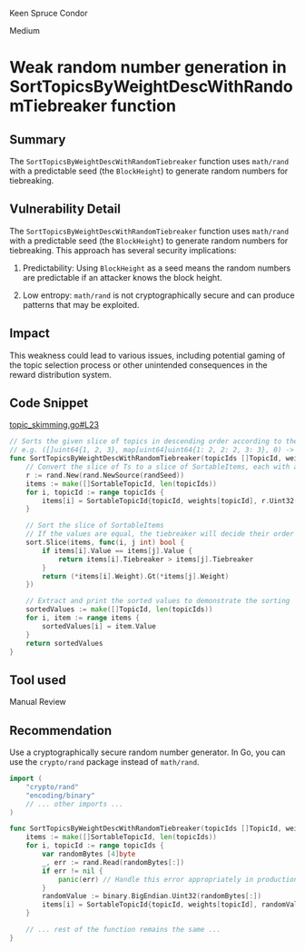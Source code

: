 Keen Spruce Condor

Medium

# Weak random number generation in SortTopicsByWeightDescWithRandomTiebreaker function

## Summary

The `SortTopicsByWeightDescWithRandomTiebreaker` function uses `math/rand` with a predictable seed (the `BlockHeight`) to generate random numbers for tiebreaking. 

## Vulnerability Detail

The `SortTopicsByWeightDescWithRandomTiebreaker` function uses `math/rand` with a predictable seed (the `BlockHeight`) to generate random numbers for tiebreaking. This approach has several security implications:

1. Predictability: Using `BlockHeight` as a seed means the random numbers are predictable if an attacker knows the block height.

2. Low entropy: `math/rand` is not cryptographically secure and can produce patterns that may be exploited.


## Impact

This weakness could lead to various issues, including potential gaming of the topic selection process or other unintended consequences in the reward distribution system.

## Code Snippet

[topic_skimming.go#L23](https://github.com/sherlock-audit/2024-06-allora/blob/main/allora-chain/x/emissions/module/rewards/topic_skimming.go#L23)

```go
// Sorts the given slice of topics in descending order according to their corresponding return, using pseudorandom tiebreaker
// e.g. ([]uint64{1, 2, 3}, map[uint64]uint64{1: 2, 2: 2, 3: 3}, 0) -> [3, 1, 2] or [3, 2, 1]
func SortTopicsByWeightDescWithRandomTiebreaker(topicIds []TopicId, weights map[TopicId]*alloraMath.Dec, randSeed BlockHeight) []TopicId {
	// Convert the slice of Ts to a slice of SortableItems, each with a random tiebreaker
	r := rand.New(rand.NewSource(randSeed))
	items := make([]SortableTopicId, len(topicIds))
	for i, topicId := range topicIds {
		items[i] = SortableTopicId{topicId, weights[topicId], r.Uint32()}
	}

	// Sort the slice of SortableItems
	// If the values are equal, the tiebreaker will decide their order
	sort.Slice(items, func(i, j int) bool {
		if items[i].Value == items[j].Value {
			return items[i].Tiebreaker > items[j].Tiebreaker
		}
		return (*items[i].Weight).Gt(*items[j].Weight)
	})

	// Extract and print the sorted values to demonstrate the sorting
	sortedValues := make([]TopicId, len(topicIds))
	for i, item := range items {
		sortedValues[i] = item.Value
	}
	return sortedValues
}
```

## Tool used

Manual Review

## Recommendation

Use a cryptographically secure random number generator. In Go, you can use the `crypto/rand` package instead of `math/rand`.


```go
import (
    "crypto/rand"
    "encoding/binary"
    // ... other imports ...
)

func SortTopicsByWeightDescWithRandomTiebreaker(topicIds []TopicId, weights map[TopicId]*alloraMath.Dec, blockHash []byte) []TopicId {
    items := make([]SortableTopicId, len(topicIds))
    for i, topicId := range topicIds {
        var randomBytes [4]byte
        _, err := rand.Read(randomBytes[:])
        if err != nil {
            panic(err) // Handle this error appropriately in production code
        }
        randomValue := binary.BigEndian.Uint32(randomBytes[:])
        items[i] = SortableTopicId{topicId, weights[topicId], randomValue}
    }

    // ... rest of the function remains the same ...
}
```